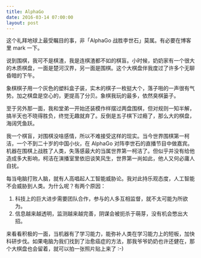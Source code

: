 ```yaml
---
title: AlphaGo
date: 2016-03-14 07:00:00
layout: post
---
```


这个礼拜地球上最受瞩目的事，非「AlphaGo 战胜李世石」莫属。有必要在博客里 mark 一下。

说到围棋，我可不是棋渣，我是连棋渣都不如的棋盲。小时候，奶奶家有一个很大的木质棋盘，一面是楚河汉界，另一面是围棋。这个大棋盘伴我度过了许多个无聊昏暗的下午。

象棋棋子用一个灰色的塑料盒子装，实木的棋子一枚挺大个，落子啪的一声很有气势。加之棋盘是空心的，更提高了分贝。象棋我玩的最多，依然臭棋篓子。

至于另外那一面，我和堂弟一开始还装模作样摆过两盘围棋，但对规则一知半解，搞半天也不晓得胜负，终觉无趣就弃了。反倒是五子棋下过瘾了，那么大的棋盘，海阔凭鱼跃。

我一个棋盲，对围棋没啥感情，所以不难接受这样的现实。当今世界围棋第一柯洁，一个不到二十岁的中国小伙，在 AlphaGo 对阵李世石的直播节目中做嘉宾。机器在围棋上战胜了人类，失落感最大的当属世界第一柯洁了。但似乎并没有给他造成多大影响，柯洁在演播室里依旧谈笑风生，世界第一尚如此，他人又何必庸人自扰。

每当电脑打败人脑，就有人高唱起人工智能威胁论。我对此持乐观态度，人工智能不会威胁到人类。为什么呢？有两个原因：

1. 科技上的巨大进步需要团队合作，参与的人多互相监督，就不太可能为所欲为。
2. 信息越来越透明，监测越来越完善，阴谋会被扼杀于萌芽，没有机会憋出大招。

来看看积极的一面，当机器有了学习能力，能弥补人类在学习能力上的短板，加快科研步伐。如果电脑为我们找到了治愈癌症的方法，那我爷爷奶奶也许还健在，那个大棋盘也会留着，就可以拍一张照片贴上来了 :-)

